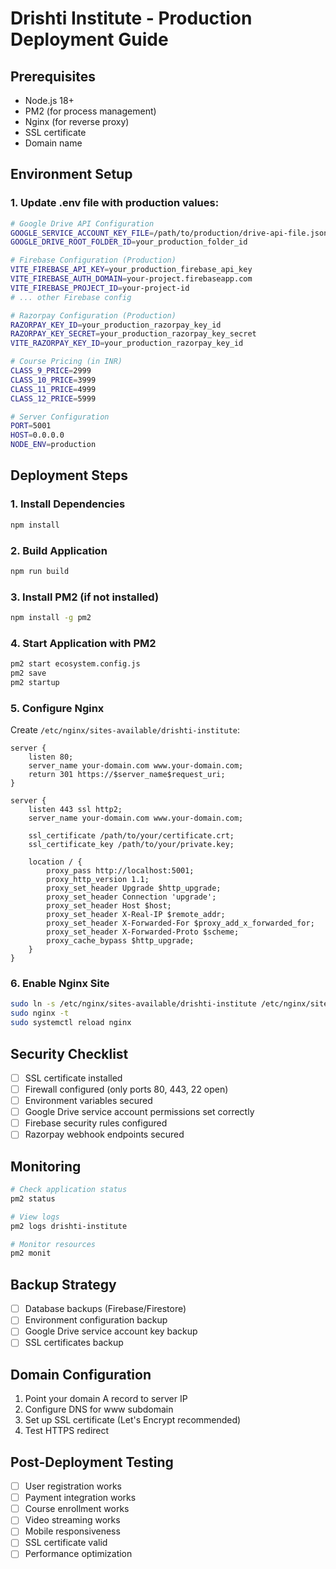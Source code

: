 # Drishti Institute - Production Deployment Guide

## Prerequisites
- Node.js 18+
- PM2 (for process management)
- Nginx (for reverse proxy)
- SSL certificate
- Domain name

## Environment Setup

### 1. Update .env file with production values:
```bash
# Google Drive API Configuration
GOOGLE_SERVICE_ACCOUNT_KEY_FILE=/path/to/production/drive-api-file.json
GOOGLE_DRIVE_ROOT_FOLDER_ID=your_production_folder_id

# Firebase Configuration (Production)
VITE_FIREBASE_API_KEY=your_production_firebase_api_key
VITE_FIREBASE_AUTH_DOMAIN=your-project.firebaseapp.com
VITE_FIREBASE_PROJECT_ID=your-project-id
# ... other Firebase config

# Razorpay Configuration (Production)
RAZORPAY_KEY_ID=your_production_razorpay_key_id
RAZORPAY_KEY_SECRET=your_production_razorpay_key_secret
VITE_RAZORPAY_KEY_ID=your_production_razorpay_key_id

# Course Pricing (in INR)
CLASS_9_PRICE=2999
CLASS_10_PRICE=3999
CLASS_11_PRICE=4999
CLASS_12_PRICE=5999

# Server Configuration
PORT=5001
HOST=0.0.0.0
NODE_ENV=production
```

## Deployment Steps

### 1. Install Dependencies
```bash
npm install
```

### 2. Build Application
```bash
npm run build
```

### 3. Install PM2 (if not installed)
```bash
npm install -g pm2
```

### 4. Start Application with PM2
```bash
pm2 start ecosystem.config.js
pm2 save
pm2 startup
```

### 5. Configure Nginx
Create `/etc/nginx/sites-available/drishti-institute`:
```nginx
server {
    listen 80;
    server_name your-domain.com www.your-domain.com;
    return 301 https://$server_name$request_uri;
}

server {
    listen 443 ssl http2;
    server_name your-domain.com www.your-domain.com;

    ssl_certificate /path/to/your/certificate.crt;
    ssl_certificate_key /path/to/your/private.key;

    location / {
        proxy_pass http://localhost:5001;
        proxy_http_version 1.1;
        proxy_set_header Upgrade $http_upgrade;
        proxy_set_header Connection 'upgrade';
        proxy_set_header Host $host;
        proxy_set_header X-Real-IP $remote_addr;
        proxy_set_header X-Forwarded-For $proxy_add_x_forwarded_for;
        proxy_set_header X-Forwarded-Proto $scheme;
        proxy_cache_bypass $http_upgrade;
    }
}
```

### 6. Enable Nginx Site
```bash
sudo ln -s /etc/nginx/sites-available/drishti-institute /etc/nginx/sites-enabled/
sudo nginx -t
sudo systemctl reload nginx
```

## Security Checklist
- [ ] SSL certificate installed
- [ ] Firewall configured (only ports 80, 443, 22 open)
- [ ] Environment variables secured
- [ ] Google Drive service account permissions set correctly
- [ ] Firebase security rules configured
- [ ] Razorpay webhook endpoints secured

## Monitoring
```bash
# Check application status
pm2 status

# View logs
pm2 logs drishti-institute

# Monitor resources
pm2 monit
```

## Backup Strategy
- [ ] Database backups (Firebase/Firestore)
- [ ] Environment configuration backup
- [ ] Google Drive service account key backup
- [ ] SSL certificates backup

## Domain Configuration
1. Point your domain A record to server IP
2. Configure DNS for www subdomain
3. Set up SSL certificate (Let's Encrypt recommended)
4. Test HTTPS redirect

## Post-Deployment Testing
- [ ] User registration works
- [ ] Payment integration works
- [ ] Course enrollment works
- [ ] Video streaming works
- [ ] Mobile responsiveness
- [ ] SSL certificate valid
- [ ] Performance optimization